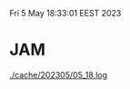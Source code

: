 Fri  5 May 18:33:01 EEST 2023
# JAM
<a href='./cache/202305/05_18.log'>./cache/202305/05_18.log</a>
